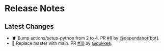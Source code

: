 # Release Notes

## Latest Changes

* ⬆ Bump actions/setup-python from 2 to 4. PR [#8](https://github.com/boardpack/filterify/pull/8) by [@dependabot[bot]](https://github.com/apps/dependabot).
* 👷 Replace master with main. PR [#10](https://github.com/boardpack/filterify/pull/10) by [@dukkee](https://github.com/dukkee).

